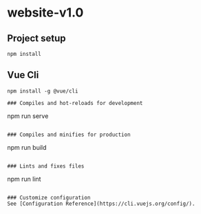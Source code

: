 # website-v1.0

## Project setup
```
npm install
```
## Vue Cli
```
npm install -g @vue/cli

### Compiles and hot-reloads for development
```
npm run serve
```

### Compiles and minifies for production
```
npm run build
```

### Lints and fixes files
```
npm run lint
```

### Customize configuration
See [Configuration Reference](https://cli.vuejs.org/config/).
